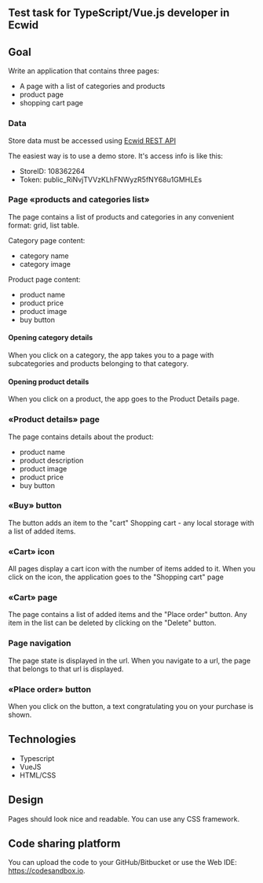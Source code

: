 ## Test task for TypeScript/Vue.js developer in Ecwid

## Goal
Write an application that contains three pages:
- A page with a list of categories and products
- product page
- shopping cart page

### Data
Store data must be accessed using [Ecwid REST API](https://api-docs.ecwid.com/reference/rest-api)

The easiest way is to use a demo store. It's access info is like this: 
- StoreID: 108362264
- Token: public_RiNvjTVVzKLhFNWyzR5fNY68u1GMHLEs

### Page «products and categories list»
The page contains a list of products and categories in any convenient format: grid, list table.

Category page content:
- category name
- category image

Product page content:
- product name
- product price
- product image
- buy button

#### Opening category details
When you click on a category, the app takes you to a page with subcategories and products belonging to that category.

#### Opening product details
When you click on a product, the app goes to the Product Details page.

### «Product details» page
The page contains details about the product:
- product name
- product description
- product image
- product price
- buy button

### «Buy» button
The button adds an item to the "cart"
Shopping cart - any local storage with a list of added items.

### «Cart» icon
All pages display a cart icon with the number of items added to it. When you click on the icon, the application goes to the "Shopping cart" page

### «Cart» page
The page contains a list of added items and the "Place order" button.
Any item in the list can be deleted by clicking on the "Delete" button.

### Page navigation
The page state is displayed in the url. When you navigate to a url, the page that belongs to that url is displayed.

### «Place order» button
When you click on the button, a text congratulating you on your purchase is shown.

## Technologies
- Typescript
- VueJS
- HTML/CSS

## Design
Pages should look nice and readable. You can use any CSS framework.

## Code sharing platform
You can upload the  code to your GitHub/Bitbucket or use the Web IDE: https://codesandbox.io.